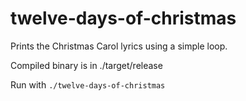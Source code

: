 # twelve-days-of-christmas

Prints the Christmas Carol lyrics using a simple loop.

Compiled binary is in ./target/release

Run with `./twelve-days-of-christmas`
